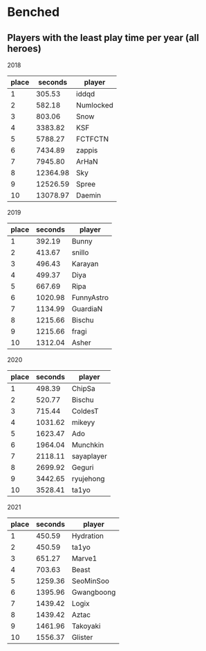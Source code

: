 # Benched

## Players with the least play time per year (all heroes)


2018

 | place | seconds  | player    |
|-------|----------|-----------|
|     1 |   305.53 | iddqd     |
|     2 |   582.18 | Numlocked |
|     3 |   803.06 | Snow      |
|     4 |  3383.82 | KSF       |
|     5 |  5788.27 | FCTFCTN   |
|     6 |  7434.89 | zappis    |
|     7 |  7945.80 | ArHaN     |
|     8 | 12364.98 | Sky       |
|     9 | 12526.59 | Spree     |
|    10 | 13078.97 | Daemin    |

2019

 | place | seconds | player     |
|-------|---------|------------|
|     1 |  392.19 | Bunny      |
|     2 |  413.67 | snillo     |
|     3 |  496.43 | Karayan    |
|     4 |  499.37 | Diya       |
|     5 |  667.69 | Ripa       |
|     6 | 1020.98 | FunnyAstro |
|     7 | 1134.99 | GuardiaN   |
|     8 | 1215.66 | Bischu     |
|     9 | 1215.66 | fragi      |
|    10 | 1312.04 | Asher      |

2020

 | place | seconds | player     |
|-------|---------|------------|
|     1 |  498.39 | ChipSa     |
|     2 |  520.77 | Bischu     |
|     3 |  715.44 | ColdesT    |
|     4 | 1031.62 | mikeyy     |
|     5 | 1623.47 | Ado        |
|     6 | 1964.04 | Munchkin   |
|     7 | 2118.11 | sayaplayer |
|     8 | 2699.92 | Geguri     |
|     9 | 3442.65 | ryujehong  |
|    10 | 3528.41 | ta1yo      |

2021

 | place | seconds | player     |
|-------|---------|------------|
|     1 |  450.59 | Hydration  |
|     2 |  450.59 | ta1yo      |
|     3 |  651.27 | Marve1     |
|     4 |  703.63 | Beast      |
|     5 | 1259.36 | SeoMinSoo  |
|     6 | 1395.96 | Gwangboong |
|     7 | 1439.42 | Logix      |
|     8 | 1439.42 | Aztac      |
|     9 | 1461.96 | Takoyaki   |
|    10 | 1556.37 | Glister    |
